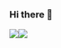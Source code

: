 ### Hi there 👋

<!--
**Kangyeonsoo/Kangyeonsoo** is a ✨ _special_ ✨ repository because its `README.md` (this file) appears on your GitHub profile.

Here are some ideas to get you started:

- 🔭 I’m currently working on ...
- 🌱 I’m currently learning ...
- 👯 I’m looking to collaborate on ...
- 🤔 I’m looking for help with ...
- 💬 Ask me about ...
- 📫 How to reach me: ...
- 😄 Pronouns: ...
- ⚡ Fun fact: ...
-->
<img src="https://img.shields.io/badge/yeonsoo.kang@hetic.net-EA4335?style=flat-square&logo=Gmail&logoColor=white"/><img src="https://img.shields.io/badge/YeonsooKANG-0A66C2?style=flat-square&logo=linkedin&logoColor=white"/>
